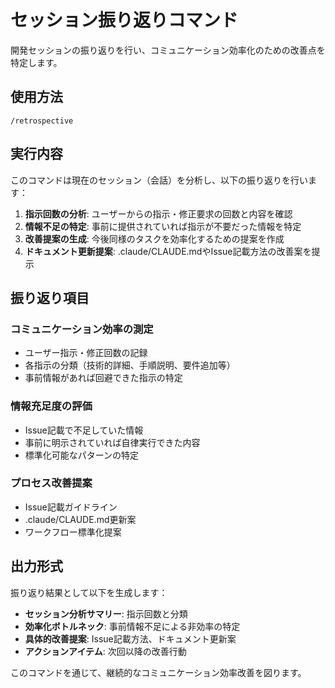 # セッション振り返りコマンド

開発セッションの振り返りを行い、コミュニケーション効率化のための改善点を特定します。

## 使用方法

`/retrospective`

## 実行内容

このコマンドは現在のセッション（会話）を分析し、以下の振り返りを行います：

1. **指示回数の分析**: ユーザーからの指示・修正要求の回数と内容を確認
2. **情報不足の特定**: 事前に提供されていれば指示が不要だった情報を特定
3. **改善提案の生成**: 今後同様のタスクを効率化するための提案を作成
4. **ドキュメント更新提案**: .claude/CLAUDE.mdやIssue記載方法の改善案を提示

## 振り返り項目

### コミュニケーション効率の測定
- ユーザー指示・修正回数の記録
- 各指示の分類（技術的詳細、手順説明、要件追加等）
- 事前情報があれば回避できた指示の特定

### 情報充足度の評価
- Issue記載で不足していた情報
- 事前に明示されていれば自律実行できた内容
- 標準化可能なパターンの特定

### プロセス改善提案
- Issue記載ガイドライン
- .claude/CLAUDE.md更新案
- ワークフロー標準化提案

## 出力形式

振り返り結果として以下を生成します：

- **セッション分析サマリー**: 指示回数と分類
- **効率化ボトルネック**: 事前情報不足による非効率の特定
- **具体的改善提案**: Issue記載方法、ドキュメント更新案
- **アクションアイテム**: 次回以降の改善行動

このコマンドを通じて、継続的なコミュニケーション効率改善を図ります。
